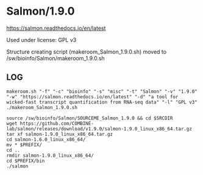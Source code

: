Salmon/1.9.0
============

<https://salmon.readthedocs.io/en/latest>

Used under license:
GPL v3


Structure creating script (makeroom_Salmon_1.9.0.sh) moved to /sw/bioinfo/Salmon/makeroom_1.9.0.sh

LOG
---

    makeroom.sh "-f" "-c" "bioinfo" "-s" "misc" "-t" "Salmon" "-v" "1.9.0" "-w" "https://salmon.readthedocs.io/en/latest" "-d" "a tool for wicked-fast transcript quantification from RNA-seq data" "-l" "GPL v3"
    ./makeroom_Salmon_1.9.0.sh

    source /sw/bioinfo/Salmon/SOURCEME_Salmon_1.9.0 && cd $SRCDIR
    wget https://github.com/COMBINE-lab/salmon/releases/download/v1.9.0/salmon-1.9.0_linux_x86_64.tar.gz
    tar xf salmon-1.9.0_linux_x86_64.tar.gz
    cd salmon-1.6.0_linux_x86_64/
    mv * $PREFIX/
    cd ..
    rmdir salmon-1.9.0_linux_x86_64/
    cd $PREFIX/bin
    ./salmon

